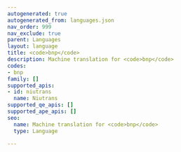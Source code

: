```yaml
---
autogenerated: true
autogenerated_from: languages.json
nav_order: 999
nav_exclude: true
parent: Languages
layout: language
title: <code>bnp</code>
description: Machine translation for <code>bnp</code>
codes:
- bnp
family: []
supported_apis:
- id: niutrans
  name: Niutrans
supported_qe_apis: []
supported_ape_apis: []
seo:
  name: Machine translation for <code>bnp</code>
  type: Language

---
```


